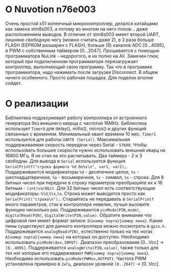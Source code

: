 # О Nuvotion n76e003

Очень простой x51 копеечный микроконтроллер, делался китайцами как замена stm8s003, а потому во многом на него похож... даже расположением выводов.
В отличие от stm8s003 имеет второй UART, лишнюю свободную ногу (можно считать даже 2), в 2 раза больше FLASH (EEPROM разшарен с FLASH), больше (8) каналов ADC [0...4095], и PWM с собственным таймером [0...2047].
Прошивается с помощью программатора NuLink - недорогого, и их полно на Ali. Замечен глюк, который при подключенном программаторе перезагружает контроллер, выполняющий свою программу. Так что в программе программатора, надо нажимать после загрузки Disconnect.
В общем ничего особенного. Просто рабочая лошадка. Для поделок вполне сойдет.

# О реализации

Библиотека подразумевает работу контроллера от встроенного генератора без внешнего кварца с частотой 16MHz.
Библиотека использует `Timer0` для delay(), millis(), micros() и других функций связанных с временем. Минимальный квант времени 10 мкс. `Timer1` используется для работы `UART0 (Serial)`. Максимальная поддерживаемая скорость передачи через Serial - `57600`. Чтобы использовать большие скорости нужно использовать внешний кварц на 16600 МГц. Я не стал на это расчитывать. Два таймера - 2 и 3 свободны.
Для вывода в `Serial` используется функция `SerialPrintf("строка формата %d 0x%x\n", var1, var2);`. Поддерживаются модификаторы `%d` - десятичное целое, `%x` - шестнадцатеричное, `%o` - восьмиричное, `%c` - символ, `%s` - строка. Для 8 битных чисел при передаче в строку параметров преобразуйте их к 16 битным - `(int)var8bit`. Для 32 битных чисел есть соответствующие модификаторы: `%ld`,`%lx`,`lo`. Строка может выводится просто как `SerialPrint("строка\n");`. Старайтесь не передавать в `SerialPrintf` много параметров, стэк в контроллере невелик, лучше вызовите функцию несколько раз.
Поддерживаются `pinMode(PIN,mode)`, `digitalRead(PIN)`, `digitalWrite(PIN,value)`. Обратите внимание что цифровой пин имеет формат записи: `D{номер порта}{номер пина}`. Какие пины существуют для данного контроллера можно посмотреть в `gpio.h`.
Поддерживается `analogRead(PIN)`, естественно только на тех ногах `A{номер порта}{номер пина}` на которых он доступен. Необходимо использовать `pinMode(Axx,INPUT)`. Диапазон преобразования [0...Vcc] -> `[0..4095]`.
Поддерживается `analogWrite(PIN,value)`, также только для тех ног которые его поддерживают `PWM{номер порта}{номер пина}`. Необходимо использовать `pinMode(PWMxx,OUTPUT)`. Частота PWM установлена примерно в `2кГц`, диапазон уровней `[0..2047]` -> [0..Vcc].

